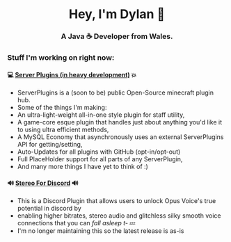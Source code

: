 <h1 align="center">Hey, I'm Dylan 👋</h1>
<h3 align="center">A Java ☕ Developer from Wales.</h3>

### Stuff I'm working on right now:

#### 💻 [Server Plugins (in heavy development)](https://github.com/DDJThings/ServerCore) 💥
* ServerPlugins is a (soon to be) public Open-Source minecraft plugin hub.
* Some of the things I'm making:
* An ultra-light-weight all-in-one style plugin for staff utility,
* A game-core esque plugin that handles just about anything you'd like it to using ultra efficient methods,
* A MySQL Economy that asynchronously uses an external ServerPlugins API for getting/setting,
* Auto-Updates for all plugins with GitHub (opt-in/opt-out)
* Full PlaceHolder support for all parts of any ServerPlugin,
* And many more things I have yet to think of :)


#### 🔊 [Stereo For Discord](https://github.com/DDJThings/Stereo-for-discord) 🔊
* This is a Discord Plugin that allows users to unlock Opus Voice's true potential in discord by
* enabling higher bitrates, stereo audio and glitchless silky smooth voice connections that you can *fall asleep t-* 💤
* I'm no longer maintaining this so the latest release is as-is
